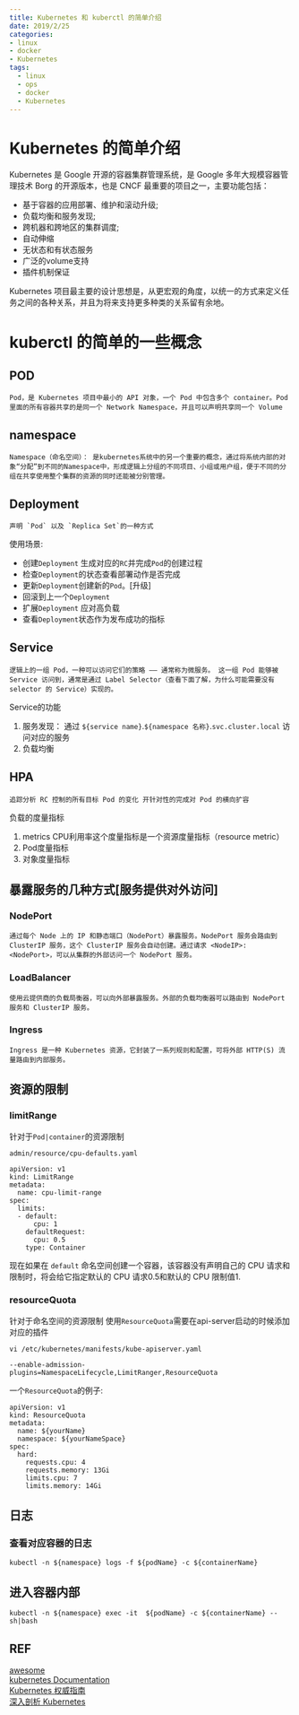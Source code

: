 ```yaml
---
title: Kubernetes 和 kuberctl 的简单介绍
date: 2019/2/25
categories: 
- linux
- docker
- Kubernetes
tags: 
  - linux 
  - ops
  - docker
  - Kubernetes
---
```

# Kubernetes 的简单介绍
Kubernetes 是 Google 开源的容器集群管理系统，是 Google 多年大规模容器管理技术 Borg 的开源版本，也是 CNCF 最重要的项目之一，主要功能包括：
- 基于容器的应用部署、维护和滚动升级;
- 负载均衡和服务发现;
- 跨机器和跨地区的集群调度;
- 自动伸缩
- 无状态和有状态服务
- 广泛的volume支持
- 插件机制保证
<!--more--> 
Kubernetes 项目最主要的设计思想是，从更宏观的角度，以统一的方式来定义任务之间的各种关系，并且为将来支持更多种类的关系留有余地。

# kuberctl 的简单的一些概念
## POD
    Pod，是 Kubernetes 项目中最小的 API 对象，一个 Pod 中包含多个 container。Pod 里面的所有容器共享的是同一个 Network Namespace，并且可以声明共享同一个 Volume

## namespace
    Namespace（命名空间）： 是kubernetes系统中的另一个重要的概念，通过将系统内部的对象“分配”到不同的Namespace中，形成逻辑上分组的不同项目、小组或用户组，便于不同的分组在共享使用整个集群的资源的同时还能被分别管理。

## Deployment
    声明 `Pod` 以及 `Replica Set`的一种方式
使用场景:
- 创建`Deployment` 生成对应的`RC`并完成`Pod`的创建过程
- 检查`Deployment`的状态查看部署动作是否完成
- 更新`Deployment`创建新的`Pod`。[升级]
- 回滚到上一个`Deployment`
- 扩展`Deployment` 应对高负载
- 查看`Deployment`状态作为发布成功的指标

## Service
    逻辑上的一组 Pod，一种可以访问它们的策略 —— 通常称为微服务。 这一组 Pod 能够被 Service 访问到，通常是通过 Label Selector（查看下面了解，为什么可能需要没有 selector 的 Service）实现的。
Service的功能
1. 服务发现： 通过 `${service name}`.`${namespace 名称}`.`svc.cluster.local` 访问对应的服务
2. 负载均衡

## HPA
    追踪分析 RC 控制的所有目标 Pod 的变化 开针对性的完成对 Pod 的横向扩容
负载的度量指标
1. metrics CPU利用率这个度量指标是一个资源度量指标（resource metric）
2. Pod度量指标
3. 对象度量指标

## 暴露服务的几种方式[服务提供对外访问]
### NodePort
    通过每个 Node 上的 IP 和静态端口（NodePort）暴露服务。NodePort 服务会路由到 ClusterIP 服务，这个 ClusterIP 服务会自动创建。通过请求 <NodeIP>:<NodePort>，可以从集群的外部访问一个 NodePort 服务。

### LoadBalancer
    使用云提供商的负载局衡器，可以向外部暴露服务。外部的负载均衡器可以路由到 NodePort 服务和 ClusterIP 服务。
### Ingress
    Ingress 是一种 Kubernetes 资源，它封装了一系列规则和配置，可将外部 HTTP(S) 流量路由到内部服务。

## 资源的限制
### limitRange
针对于`Pod|container`的资源限制
```
admin/resource/cpu-defaults.yaml 

apiVersion: v1
kind: LimitRange
metadata:
  name: cpu-limit-range
spec:
  limits:
  - default:
      cpu: 1
    defaultRequest:
      cpu: 0.5
    type: Container
```
现在如果在 `default` 命名空间创建一个容器，该容器没有声明自己的 CPU 请求和限制时，将会给它指定默认的 CPU 请求0.5和默认的 CPU 限制值1.

### resourceQuota
针对于命名空间的资源限制
   使用`ResourceQuota`需要在api-server启动的时候添加对应的插件

```
vi /etc/kubernetes/manifests/kube-apiserver.yaml

--enable-admission-plugins=NamespaceLifecycle,LimitRanger,ResourceQuota
```
一个`ResourceQuota`的例子:  

  ```
  apiVersion: v1
  kind: ResourceQuota
  metadata:
    name: ${yourName}
    namespace: ${yourNameSpace}
  spec:
    hard:
      requests.cpu: 4
      requests.memory: 13Gi
      limits.cpu: 7
      limits.memory: 14Gi
  ```

## 日志
### 查看对应容器的日志
```
kubectl -n ${namespace} logs -f ${podName} -c ${containerName}
```

## 进入容器内部
```
kubectl -n ${namespace} exec -it  ${podName} -c ${containerName} -- sh|bash
```
## REF
[awesome](https://github.com/ramitsurana/awesome-kubernetes)  
[kubernetes Documentation](https://kubernetes.io/docs/home/)  
[Kubernetes 权威指南](https://book.douban.com/subject/26902153/)  
[深入剖析 Kubernetes](https://time.geekbang.org/column/article/39724)  